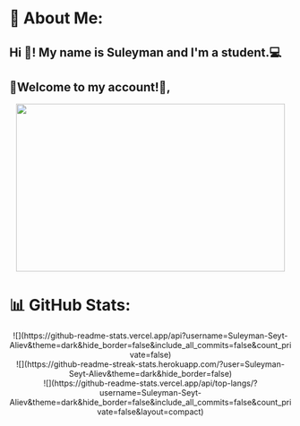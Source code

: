# 💫 About Me:
<h2 align="left">Hi 👋! My name is Suleyman and I'm a student.💻 </h2>

<h2 align="left">🌙Welcome to my account!🤝, </h2>


<div align="center">
  <img height="300" width="480" src="https://i.pinimg.com/originals/bf/78/09/bf7809ba939168726dc63ee4adc02c55.gif"  />
</div>

# 📊 GitHub Stats:
<div align="center">
![](https://github-readme-stats.vercel.app/api?username=Suleyman-Seyt-Aliev&theme=dark&hide_border=false&include_all_commits=false&count_private=false)<br/>
![](https://github-readme-streak-stats.herokuapp.com/?user=Suleyman-Seyt-Aliev&theme=dark&hide_border=false)<br/>
![](https://github-readme-stats.vercel.app/api/top-langs/?username=Suleyman-Seyt-Aliev&theme=dark&hide_border=false&include_all_commits=false&count_private=false&layout=compact)
</div>

<!-- Proudly created with GPRM ( https://gprm.itsvg.in ) -->
